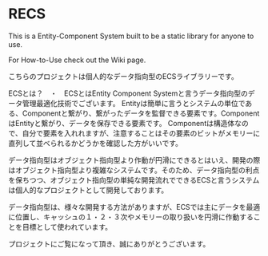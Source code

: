 # RECS
This is a Entity-Component System built to be a static library for anyone to use.

For How-to-Use check out the Wiki page.

こちらのプロジェクトは個人的なデータ指向型のECSライブラリーです。

ECSとは？　・　ECSとはEntity Component Systemと言うデータ指向型のデータ管理最適化技術でございます。
Entityは簡単に言うとシステムの単位である、Componentと繋がり、繋がったデータを監督できる要素です。ComponentはEntityと繋がり、データを保存できる要素です。
Componentは構造体なので、自分で要素を入れれますが、注意することはその要素のビットがメモリーに直列して並べられるかどうかを確認した方がいいです。

データ指向型はオブジェクト指向型より作動が円滑にできるとはいえ、開発の際はオブジェクト指向型より複雑なシステムです。そのため、データ指向型の利点を保ちつつ、オブジェクト指向型の単純な開発流れでできるECSと言うシステムは個人的なプロジェクトとして開発しております。

データ指向型は、様々な開発する方法がありますが、ECSでは主にデータを最適に位置し、キャッシュの１・２・３次やメモリーの取り扱いを円滑に作動することを目標として使われています。

プロジェクトにご覧になって頂き、誠にありがとうございます。
